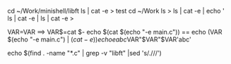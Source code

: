 cd ~/Work/minishell/libft
ls | cat -e > test
cd ~/Work
ls >
ls | cat -e | echo '
ls | cat -e |
ls | cat -e >

VAR$=$VAR  ==> VAR$=cat
$-
echo $(cat $(echo "-e main.c")) == echo $($VAR $(echo "-e main.c") | $(cat -e))
echo eabc$VAR"$VAR"$VAR'abc'

echo $(find . -name "*.c" | grep -v "libft" |sed 's/.\///')
